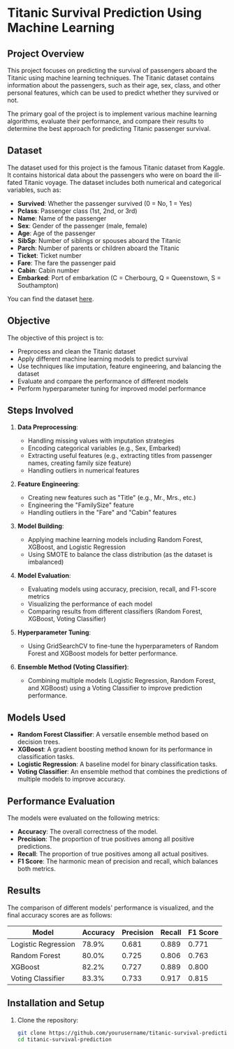 # Titanic Survival Prediction Using Machine Learning

## Project Overview

This project focuses on predicting the survival of passengers aboard the Titanic using machine learning techniques. The Titanic dataset contains information about the passengers, such as their age, sex, class, and other personal features, which can be used to predict whether they survived or not. 

The primary goal of the project is to implement various machine learning algorithms, evaluate their performance, and compare their results to determine the best approach for predicting Titanic passenger survival.

## Dataset

The dataset used for this project is the famous Titanic dataset from Kaggle. It contains historical data about the passengers who were on board the ill-fated Titanic voyage. The dataset includes both numerical and categorical variables, such as:

- **Survived**: Whether the passenger survived (0 = No, 1 = Yes)
- **Pclass**: Passenger class (1st, 2nd, or 3rd)
- **Name**: Name of the passenger
- **Sex**: Gender of the passenger (male, female)
- **Age**: Age of the passenger
- **SibSp**: Number of siblings or spouses aboard the Titanic
- **Parch**: Number of parents or children aboard the Titanic
- **Ticket**: Ticket number
- **Fare**: The fare the passenger paid
- **Cabin**: Cabin number
- **Embarked**: Port of embarkation (C = Cherbourg, Q = Queenstown, S = Southampton)

You can find the dataset [here](https://www.kaggle.com/c/titanic/data).

## Objective

The objective of this project is to:

- Preprocess and clean the Titanic dataset
- Apply different machine learning models to predict survival
- Use techniques like imputation, feature engineering, and balancing the dataset
- Evaluate and compare the performance of different models
- Perform hyperparameter tuning for improved model performance

## Steps Involved

1. **Data Preprocessing**:
   - Handling missing values with imputation strategies
   - Encoding categorical variables (e.g., Sex, Embarked)
   - Extracting useful features (e.g., extracting titles from passenger names, creating family size feature)
   - Handling outliers in numerical features

2. **Feature Engineering**:
   - Creating new features such as "Title" (e.g., Mr., Mrs., etc.)
   - Engineering the "FamilySize" feature
   - Handling outliers in the "Fare" and "Cabin" features

3. **Model Building**:
   - Applying machine learning models including Random Forest, XGBoost, and Logistic Regression
   - Using SMOTE to balance the class distribution (as the dataset is imbalanced)

4. **Model Evaluation**:
   - Evaluating models using accuracy, precision, recall, and F1-score metrics
   - Visualizing the performance of each model
   - Comparing results from different classifiers (Random Forest, XGBoost, Voting Classifier)

5. **Hyperparameter Tuning**:
   - Using GridSearchCV to fine-tune the hyperparameters of Random Forest and XGBoost models for better performance.

6. **Ensemble Method (Voting Classifier)**:
   - Combining multiple models (Logistic Regression, Random Forest, and XGBoost) using a Voting Classifier to improve prediction performance.

## Models Used

- **Random Forest Classifier**: A versatile ensemble method based on decision trees.
- **XGBoost**: A gradient boosting method known for its performance in classification tasks.
- **Logistic Regression**: A baseline model for binary classification tasks.
- **Voting Classifier**: An ensemble method that combines the predictions of multiple models to improve accuracy.

## Performance Evaluation

The models were evaluated on the following metrics:
- **Accuracy**: The overall correctness of the model.
- **Precision**: The proportion of true positives among all positive predictions.
- **Recall**: The proportion of true positives among all actual positives.
- **F1 Score**: The harmonic mean of precision and recall, which balances both metrics.

## Results

The comparison of different models' performance is visualized, and the final accuracy scores are as follows:

| Model                | Accuracy | Precision | Recall | F1 Score |
|----------------------|----------|-----------|--------|----------|
| Logistic Regression   | 78.9%    | 0.681     | 0.889  | 0.771    |
| Random Forest         | 80.0%    | 0.725     | 0.806  | 0.763    |
| XGBoost               | 82.2%    | 0.727     | 0.889  | 0.800    |
| Voting Classifier     | 83.3%    | 0.733     | 0.917  | 0.815    |

## Installation and Setup

1. Clone the repository:

   ```bash
   git clone https://github.com/yourusername/titanic-survival-prediction.git
   cd titanic-survival-prediction

